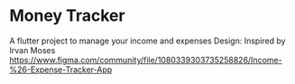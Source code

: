 # Money Tracker
A flutter project to manage your income and expenses
Design: Inspired by Irvan Moses https://www.figma.com/community/file/1080339303735258826/Income-%26-Expense-Tracker-App
